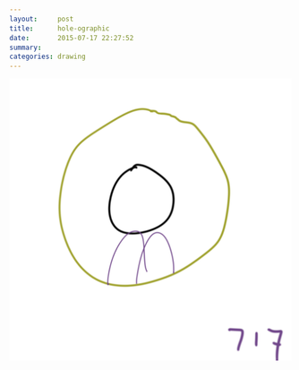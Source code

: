 ```yaml
---
layout:     post
title:      hole-ographic
date:       2015-07-17 22:27:52
summary:    
categories: drawing
---
```

![hole-ographic](/images/blog/hole-ographic.png "How can I play with it?")